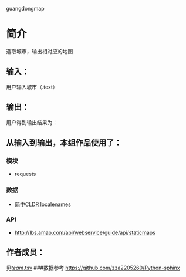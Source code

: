 guangdongmap


		
# 简介 
选取城市，输出相对应的地图


		

## 输入：
用户输入城市（.text）
## 输出：
用户得到输出结果为：
## 从输入到输出，本组作品使用了：
### 模块
* requests


### 数据
* [简中CLDR localenames](http://www.cnblogs.com/zhangqs008/archive/2011/05/09/2341138.html)
### API
* http://lbs.amap.com/api/webservice/guide/api/staticmaps

## 作者成员：
见[_team_.tsv](_team_/_team_.tsv)
###数据参考
https://github.com/zza2205260/Python-sphinx

		

